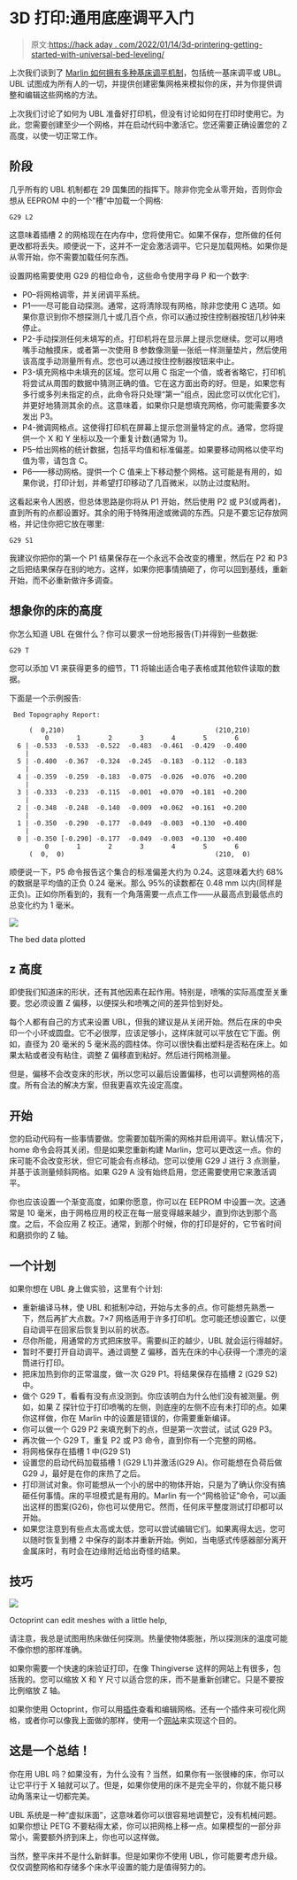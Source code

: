 # 3D 打印:通用底座调平入门

> 原文:[https://hack aday . com/2022/01/14/3d-printering-getting-started-with-universal-bed-leveling/](https://hackaday.com/2022/01/14/3d-printering-getting-started-with-universal-bed-leveling/)

上次我们谈到了 [Marlin 如何拥有多种基床调平机制](https://hackaday.com/2022/01/05/3d-printering-one-bed-level-to-rule-them-all/)，包括统一基床调平或 UBL。UBL 试图成为所有人的一切，并提供创建密集网格来模拟你的床，并为你提供调整和编辑这些网格的方法。

上次我们讨论了如何为 UBL 准备好打印机，但没有讨论如何在打印时使用它。为此，您需要创建至少一个网格，并在启动代码中激活它。您还需要正确设置您的 Z 高度，以使一切正常工作。

## 阶段

几乎所有的 UBL 机制都在 29 国集团的指挥下。除非你完全从零开始，否则你会想从 EEPROM 中的一个“槽”中加载一个网格:

```
G29 L2
```

这意味着插槽 2 的网格现在在内存中，您将使用它。如果不保存，您所做的任何更改都将丢失。顺便说一下，这并不一定会激活调平。它只是加载网格。如果你是从零开始，你不需要加载任何东西。

设置网格需要使用 G29 的相位命令，这些命令使用字母 P 和一个数字:

*   P0–将网格调零，并关闭调平系统。
*   P1——尽可能自动探测。通常，这将清除现有网格，除非您使用 C 选项。如果你意识到你不想探测几十或几百个点，你可以通过按住控制器按钮几秒钟来停止。
*   P2-手动探测任何未填写的点。打印机将在显示屏上提示您继续。您可以用喷嘴手动触摸床，或者第一次使用 B 参数像测量一张纸一样测量垫片，然后使用该高度手动测量所有点。您也可以通过按住控制器按钮来中止。
*   P3-填充网格中未填充的区域。您可以用 C 指定一个值，或者省略它，打印机将尝试从周围的数据中猜测正确的值。它在这方面出奇的好。但是，如果您有多行或多列未指定的点，此命令将只处理“第一”组点，因此您可以优化它们，并更好地猜测其余的点。这意味着，如果你只是想填充网格，你可能需要多次发出 P3。
*   P4-微调网格点。这使得打印机在屏幕上提示您测量特定的点。通常，您将提供一个 X 和 Y 坐标以及一个重复计数(通常为 1)。
*   P5–给出网格的统计数据，包括平均值和标准偏差。如果要移动网格以使平均值为零，请包含 C。
*   P6——移动网格。提供一个 C 值来上下移动整个网格。这可能是有用的，如果你说，打印计划，并希望打印移动了几百微米，以防止过度粘附。

这看起来令人困惑，但总体思路是你将从 P1 开始，然后使用 P2 或 P3(或两者)，直到所有的点都设置好。其余的用于特殊用途或微调的东西。只是不要忘记存放网格，并记住你把它放在哪里:

```
G29 S1
```

我建议你把你的第一个 P1 结果保存在一个永远不会改变的槽里，然后在 P2 和 P3 之后把结果保存在别的地方。这样，如果你把事情搞砸了，你可以回到基线，重新开始，而不必重新做许多调查。

## 想象你的床的高度

你怎么知道 UBL 在做什么？你可以要求一份地形报告(T)并得到一些数据:

```
G29 T
```

您可以添加 V1 来获得更多的细节，T1 将输出适合电子表格或其他软件读取的数据。

下面是一个示例报告:

```
 Bed Topography Report:

     (  0,210)                                      (210,210)
         0       1       2       3       4       5       6
  6 | -0.533  -0.533  -0.522  -0.483  -0.461  -0.429  -0.400
    |
  5 | -0.400  -0.367  -0.324  -0.245  -0.183  -0.112  -0.183
    |
  4 | -0.359  -0.259  -0.183  -0.075  -0.026  +0.076  +0.200
    |
  3 | -0.333  -0.233  -0.115  -0.001  +0.070  +0.181  +0.200
    |
  2 | -0.348  -0.248  -0.140  -0.009  +0.062  +0.161  +0.200
    |
  1 | -0.350  -0.290  -0.177  -0.049  -0.003  +0.130  +0.400
    |
  0 | -0.350 [-0.290] -0.177  -0.049  -0.003  +0.130  +0.400
         0       1       2       3       4       5       6
     (  0,  0)                                      (210,  0)

```

顺便说一下，P5 命令报告这个集合的标准偏差大约为 0.24。这意味着大约 68%的数据是平均值的正负 0.24 毫米。那么 95%的读数都在 0.48 mm 以内(同样是正负)。正如你所看到的，我有一个角落需要一点点工作——从最高点到最低点的总变化约为 1 毫米。

[![](../Images/213c207a40bb6b54c9d456c90795533a.png)](https://hackaday.com/wp-content/uploads/2021/12/newplot.png)

The bed data plotted

## z 高度

即使我们知道床的形状，还有其他因素在起作用。特别是，喷嘴的实际高度至关重要。您必须设置 Z 偏移，以便探头和喷嘴之间的差异恰到好处。

每个人都有自己的方式来设置 UBL，但我的建议是从关闭开始。然后在床的中央印一个小环或圆盘。它不必很厚，应该足够小，这样床就可以平放在它下面。例如，直径为 20 毫米的 5 毫米高的圆柱体。你可以很快看出塑料是否粘在床上。如果太粘或者没有粘住，调整 Z 偏移直到粘好。然后进行网格测量。

但是，偏移不会改变床的形状，所以您可以最后设置偏移，也可以调整网格的高度。所有合法的解决方案，但我更喜欢先设定高度。

## 开始

您的启动代码有一些事情要做。您需要加载所需的网格并启用调平。默认情况下，home 命令会将其关闭，但是如果您重新构建 Marlin，您可以更改这一点。你的床可能不会改变形状，但它可能会有点移动。您可以使用 G29 J 进行 3 点测量，并基于该测量倾斜网格。如果 G29 A 没有始终启用，您还需要使用它来激活调平。

你也应该设置一个渐变高度，如果你愿意，你可以在 EEPROM 中设置一次。这通常是 10 毫米，由于网格应用的校正在每一层变得越来越少，直到你达到那个高度。之后，不会应用 Z 校正。通常，到那个时候，你的打印是好的，它节省时间和磨损你的 Z 轴。

## 一个计划

如果你想在 UBL 身上做实验，这里有个计划:

*   重新编译马林，使 UBL 和抵制冲动，开始与太多的点。你可能想先熟悉一下，然后再扩大点数。7×7 网格适用于许多打印机。您可能还想设置它，以便自动调平在回家后恢复到以前的状态。
*   尽你所能，用通常的方式把床放平。需要纠正的越少，UBL 就会运行得越好。
*   暂时不要打开自动调平。通过调整 Z 偏移，首先在床的中心获得一个漂亮的滚筒进行打印。
*   把床加热到你的正常温度，做一次 G29 P1。将结果保存在插槽 2 (G29 S2)中。
*   做个 G29 T，看看有没有点没测到。你应该明白为什么他们没有被测量。例如，如果 Z 探针位于打印喷嘴的左侧，则底座的左侧不应有未打印的点。如果你这样做，你在 Marlin 中的设置是错误的，你需要重新编译。
*   你可以做一个 G29 P2 来填充剩下的点，但是第一次尝试，试试 G29 P3。
*   再次做一个 G29 T，重复 P2 或 P3 命令，直到你有一个完整的网格。
*   将网格保存在插槽 1 中(G29 S1)
*   设置您的启动代码加载插槽 1 (G29 L1)并激活(G29 A)。你可能想在负荷后做 G29 J，最好是在你的床热了之后。
*   打印测试对象。你可能想从一个小的居中的物体开始，只是为了确认你没有搞砸任何事情。床的平坦模式是有用的。Marlin 有一个“网格验证”命令，可以画出这样的图案(G26)，你也可以使用它。然而，任何床平整度测试打印都可以开始。
*   如果您注意到有些点太高或太低，您可以尝试编辑它们。如果离得太远，您可以随时恢复到槽 2 中保存的副本并重新开始。例如，当电感式传感器部分离开金属床时，有时会在边缘附近给出奇怪的结果。

## 技巧

[![](../Images/ea32b49d93a73a2c114afcbe6c7dc803.png)](https://hackaday.com/wp-content/uploads/2021/12/plugin1.png)

Octoprint can edit meshes with a little help,

请注意，我总是试图用热床做任何探测。热量使物体膨胀，所以探测床的温度可能不像你想的那样准确。

如果你需要一个快速的床验证打印，在像 Thingiverse 这样的网站上有很多，包括我的。您可以缩放 X 和 Y 尺寸以适合您的床，而不是重新创建它。只是不要按比例缩放 Z 轴。

如果你使用 Octoprint，你可以用[插件](https://plugins.octoprint.org/plugins/ublmeshedit/)查看和编辑网格。还有一个插件来可视化网格，或者你可以像我上面做的那样，使用一个[网站](https://i.chillrain.com/index.php/3d-printer-auto-bed-leveling-mesh-visualizer/)来实现这个目的。

## 这是一个总结！

你在用 UBL 吗？如果没有，为什么没有？当然，如果你有一张很棒的床，你可以让它平行于 X 轴就可以了。但是，如果你使用的床不是完全平的，你就不能只移动角落来让一切都完美。

UBL 系统是一种“虚拟床面”，这意味着你可以很容易地调整它，没有机械问题。如果你想让 PETG 不要粘得太紧，你可以把网格上移一点。如果模型的一部分非常小，需要额外挤到床上，你也可以这样做。

当然，整平床并不是什么新鲜事。但是如果你不使用 UBL，你可能要考虑升级。仅仅调整网格和存储多个床水平设置的能力是值得努力的。